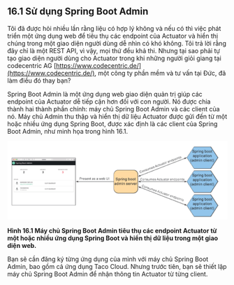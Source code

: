 ## 16.1 Sử dụng Spring Boot Admin

Tôi đã được hỏi nhiều lần rằng liệu có hợp lý không và nếu có thì việc phát triển một ứng dụng web để tiêu thụ các endpoint của Actuator và hiển thị chúng trong một giao diện người dùng dễ nhìn có khó không. Tôi trả lời rằng đây chỉ là một REST API, vì vậy, mọi thứ đều khả thi. Nhưng tại sao phải tự tạo giao diện người dùng cho Actuator trong khi những người giỏi giang tại codecentric AG [https://www.codecentric.de/](https://www.codecentric.de/), một công ty phần mềm và tư vấn tại Đức, đã làm điều đó thay bạn?

Spring Boot Admin là một ứng dụng web giao diện quản trị giúp các endpoint của Actuator dễ tiếp cận hơn đối với con người. Nó được chia thành hai thành phần chính: máy chủ Spring Boot Admin và các client của nó. Máy chủ Admin thu thập và hiển thị dữ liệu Actuator được gửi đến từ một hoặc nhiều ứng dụng Spring Boot, được xác định là các client của Spring Boot Admin, như minh họa trong hình 16.1.

![Hình 16.1](../../assets/16.1.png)

**Hình 16.1 Máy chủ Spring Boot Admin tiêu thụ các endpoint Actuator từ một hoặc nhiều ứng dụng Spring Boot và hiển thị dữ liệu trong một giao diện web.**

Bạn sẽ cần đăng ký từng ứng dụng của mình với máy chủ Spring Boot Admin, bao gồm cả ứng dụng Taco Cloud. Nhưng trước tiên, bạn sẽ thiết lập máy chủ Spring Boot Admin để nhận thông tin Actuator từ từng client.
